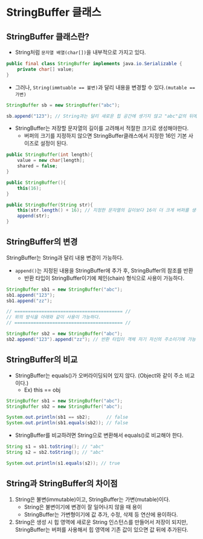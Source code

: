 # StringBuffer 클래스

## StringBuffer 클래스란?
* String처럼 `문자열 배열(char[])`을 내부적으로 가지고 있다.

```java
public final class StringBuffer implements java.io.Serializable {
    private char[] value;
}
```

* 그러나, `String(immtuable == 불변)`과 달리 내용을 변경할 수 있다.`(mutable == 가변)`

```java
StringBuffer sb = new StringBuffer("abc");

sb.append("123"); // String과는 달리 새로운 힙 공간에 생기지 않고 "abc"값의 뒤에 추가된다. => 즉, 내용이 변경이 가능하다
```

* StringBuffer는 저장할 문자열의 길이를 고려해서 적절한 크기로 생성해야한다.
    * 버퍼의 크기를 지정하지 않으면 StringBuffer클래스에서 지정한 16인 기본 사이즈로 설정이 된다.

```java
public StringBuffer(int length){
    value = new char[length];
    shared = false;
}

public StringBuffer(){
    this(16);
}

public StringBuffer(String str){
    this(str.length() + 16); // 지정한 문자열의 길이보다 16이 더 크게 버퍼를 생성
    append(str);
}
```

## StringBuffer의 변경
StringBuffer는 String과 달리 내용 변경이 가능하다.

* `append()`는 지정된 내용을 StringBuffer에 추가 후, StringBuffer의 참조를 반환
    * 반환 타입이 StringBuffer이기에 체인(chain) 형식으로 사용이 가능하다.

```java
StringBuffer sb1 = new StringBuffer("abc");
sb1.append("123");
sb1.append("zz");

// ======================================== //
// 위의 방식을 아래와 같이 사용이 가능하다.
// ======================================== //

StringBuffer sb2 = new StringBuffer("abc");
sb2.append("123").append("zz"); // 반환 타입이 객체 자기 자신의 주소이기에 가능
```

## StringBuffer의 비교
* StringBuffer는 equals()가 오버라이딩되어 있지 않다. (Object와 같이 주소 비교이다.)
    * Ex) this == obj

```java
StringBuffer sb1 = new StringBuffer("abc");
StringBuffer sb2 = new StringBuffer("abc");

System.out.println(sb1 == sb2);      // false
System.out.println(sb1.equals(sb2)); // false
```

* StringBuffer를 비교하려면 String으로 변환해서 equals()로 비교해야 한다.

```java
String s1 = sb1.toString(); // "abc"
String s2 = sb2.toString(); // "abc"

System.out.println(s1.equals(s2)); // true
```

## String과 StringBuffer의 차이점
1. String은 불변(immutable)이고, StringBuffer는 가변(mutable)이다.
    * String은 불변이기에 변경이 잘 일어나지 않을 때 용이 
    * StringBuffer는 가변형이기에 값 추가, 수정, 삭제 등 연산에 용이하다.
2. String은 생성 시 힙 영역에 새로운 String 인스턴스를 만들어서 저장이 되지만, StringBuffer는 버퍼를 사용해서 힙 영역에 기존 값이 있으면 값 뒤에 추가된다.




